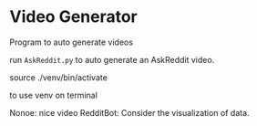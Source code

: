 # Video Generator

Program to auto generate videos

run `AskReddit.py` to auto generate an AskReddit video.

source ./venv/bin/activate

to use venv on terminal

Nonoe: nice video
RedditBot: Consider the visualization of data.
